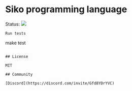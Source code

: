 # Siko programming language

Status: ![](https://github.com/siko-lang/siko/workflows/Master/badge.svg)

```
Run tests
```
make test
```

## License

MIT

## Community

[Discord](https://discord.com/invite/Gfd8YDrYVC)
